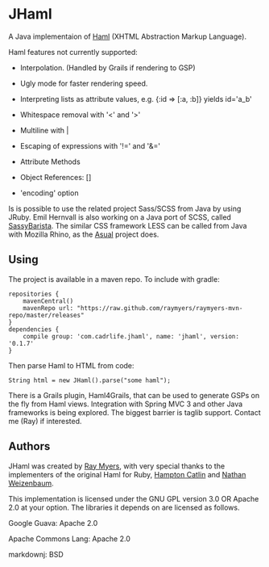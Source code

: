 # JHaml

A Java implementaion of [Haml](http://haml-lang.com/) (XHTML Abstraction Markup Language).

Haml features not currently supported:

* Interpolation. (Handled by Grails if rendering to GSP)

* Ugly mode for faster rendering speed.

* Interpreting lists as attribute values, e.g. {:id => [:a, :b]} yields id='a_b'

* Whitespace removal with '<' and '>'

* Multiline with |

* Escaping of expressions with '!=' and '&=' 

* Attribute Methods

* Object References: []

* 'encoding' option

Is is possible to use the related project Sass/SCSS from Java by using JRuby. Emil Hernvall is also working on a Java port of SCSS, called [SassyBarista](https://github.com/EmilHernvall/SassyBarista). The similar CSS framework LESS can be called from Java with Mozilla Rhino, as the [Asual](http://www.asual.com/lesscss/) project does.

## Using

The project is available in a maven repo. To include with gradle:

	repositories {
        mavenCentral()
        mavenRepo url: "https://raw.github.com/raymyers/raymyers-mvn-repo/master/releases"
    }
    dependencies {
        compile group: 'com.cadrlife.jhaml', name: 'jhaml', version: '0.1.7'
    }

Then parse Haml to HTML from code:

    String html = new JHaml().parse("some haml");

There is a Grails plugin, Haml4Grails, that can be used to generate GSPs on the fly from Haml views. Integration with Spring MVC 3 and other Java frameworks is being explored. The biggest barrier is taglib support. Contact me (Ray) if interested.

## Authors

JHaml was created by [Ray Myers](http://cadrlife.com), with very special thanks to the implementers of the 
original Haml for Ruby, [Hampton Catlin](http://hamptoncatlin.com) and [Nathan Weizenbaum](http://nex-3.com).

This implementation is licensed under the GNU GPL version 3.0 OR Apache 2.0 at your option. The libraries it depends on are licensed as follows.

Google Guava: Apache 2.0

Apache Commons Lang: Apache 2.0

markdownj: BSD
